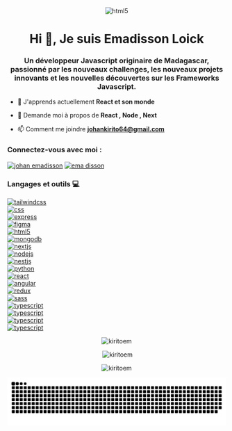 
<div align="center">
<!-- <img  src="https://user-images.githubusercontent.com/74038190/229223263-cf2e4b07-2615-4f87-9c38-e37600f8381a.gif" alt="html5" width="300" height="300"/> -->
<img  src="https://user-images.githubusercontent.com/74038190/225813708-98b745f2-7d22-48cf-9150-083f1b00d6c9.gif" alt="html5" width="600" height="350" />

  
</div>

<h1 align="center">Hi 👋, Je suis Emadisson Loick</h1>


<h3 align="center">Un développeur Javascript originaire de Madagascar, passionné par les nouveaux challenges, les nouveaux projets innovants et les nouvelles découvertes sur les Frameworks Javascript.
</h3>


- 🌱 J'apprends actuellement **React et son monde**

- 💬 Demande moi à propos de **React , Node , Next**

- 📫 Comment me joindre **johankirito64@gmail.com**


<h3 align="left">Connectez-vous avec moi :</h3>
<p align="left">
<a href="https://linkedin.com/in/johan emadisson" target="blank"><img align="center" src="https://raw.githubusercontent.com/rahuldkjain/github-profile-readme-generator/master/src/images/icons/Social/linked-in-alt.svg" alt="johan emadisson" height="30" width="40" /></a>
<a href="https://fb.com/ema disson" target="blank"><img align="center" src="https://raw.githubusercontent.com/rahuldkjain/github-profile-readme-generator/master/src/images/icons/Social/facebook.svg" alt="ema disson" height="30" width="40" /></a>
</p>



<h3 align="left">Langages et outils 💻</h3>
<p align="left" style="display: flex; flex-direction : column ; gap: 30;">
<a href="https://tailwindcss.com/" target="_blank" rel="noreferrer"> <img src="https://img.shields.io/badge/tailwindcss-%2338B2AC.svg?style=for-the-badge&logo=tailwind-css&logoColor=white" alt="tailwindcss"/> </a>
<a href="https://www.w3schools.com/css/" target="_blank" rel="noreferrer"> <img src="https://img.shields.io/badge/css3-%231572B6.svg?style=for-the-badge&logo=css3&logoColor=white" alt="css"/> </a>
<a href="https://expressjs.com" target="_blank" rel="noreferrer"> <img src="https://img.shields.io/badge/express.js-%23404d59.svg?style=for-the-badge&logo=express&logoColor=%2361DAFB" alt="express"/> </a> 
<a href="https://www.figma.com/" target="_blank" rel="noreferrer"> <img src="https://img.shields.io/badge/figma-%23F24E1E.svg?style=for-the-badge&logo=figma&logoColor=white" alt="figma" /> </a>
<a href="https://www.w3.org/html/" target="_blank" rel="noreferrer"> <img src="https://img.shields.io/badge/html5-%23E34F26.svg?style=for-the-badge&logo=html5&logoColor=white" alt="html5"/> </a>
<a href="https://www.mongodb.com/" target="_blank" rel="noreferrer"> <img src="https://img.shields.io/badge/MongoDB-%234ea94b.svg?style=for-the-badge&logo=mongodb&logoColor=white" alt="mongodb"/> </a> 
<a href="https://nextjs.org/" target="_blank" rel="noreferrer"> <img src="https://img.shields.io/badge/Next-black?style=for-the-badge&logo=next.js&logoColor=white" alt="nextjs"/> </a>
<a href="https://nodejs.org" target="_blank" rel="noreferrer"> <img src="https://img.shields.io/badge/node.js-6DA55F?style=for-the-badge&logo=node.js&logoColor=white" alt="nodejs" /> </a>
<a href="https://nestjs.com/" target="_blank" rel="noreferrer"> <img src="https://img.shields.io/badge/nestjs-%23E0234E.svg?style=for-the-badge&logo=nestjs&logoColor=white" alt="nestjs" /> </a>
<a href="https://www.python.org/" target="_blank" rel="noreferrer"> <img src="https://img.shields.io/badge/python-3670A0?style=for-the-badge&logo=python&logoColor=ffdd54" target="_blank" alt="python" rel="noreferrer"></a>
<a href="https://reactjs.org/" target="_blank" rel="noreferrer"> <img src="https://img.shields.io/badge/react-%2320232a.svg?style=for-the-badge&logo=react&logoColor=%2361DAFB" alt="react"/> </a> 
<a href="https://angular.dev/" target="_blank" rel="noreferrer"> <img src="https://img.shields.io/badge/angular-%23DD0031.svg?style=for-the-badge&logo=angular&logoColor=white" alt="angular"/> </a> 
<a href="https://redux.js.org" target="_blank" rel="noreferrer"> <img src="https://img.shields.io/badge/redux-%23593d88.svg?style=for-the-badge&logo=redux&logoColor=white" alt="redux"/> </a> 
<a href="https://sass-lang.com" target="_blank" rel="noreferrer"> <img src="https://img.shields.io/badge/SASS-hotpink.svg?style=for-the-badge&logo=SASS&logoColor=white" alt="sass"/> </a> 
<a href="https://www.typescriptlang.org/" target="_blank" rel="noreferrer"> <img src="https://img.shields.io/badge/typescript-%23007ACC.svg?style=for-the-badge&logo=typescript&logoColor=white" alt="typescript"/> </a>
<a href="https://www.typescriptlang.org/" target="_blank" rel="noreferrer"> <img src="https://img.shields.io/badge/mysql-4479A1.svg?style=for-the-badge&logo=mysql&logoColor=white" alt="typescript"/> </a>
<a href="https://www.typescriptlang.org/" target="_blank" rel="noreferrer"> <img src="https://img.shields.io/badge/postgres-%23316192.svg?style=for-the-badge&logo=postgresql&logoColor=white" alt="typescript"/> </a>
<a href="https://www.typescriptlang.org/" target="_blank" rel="noreferrer"> <img src="https://img.shields.io/badge/git-%23F05033.svg?style=for-the-badge&logo=git&logoColor=white" alt="typescript"/> </a>


<p align="center"><img src="https://github-readme-stats.vercel.app/api/top-langs?username=kiritoem&show_icons=true&locale=en&layout=compact" alt="kiritoem" /></p>

<p align="center" >&nbsp;<img src="https://github-readme-stats.vercel.app/api?username=kiritoem&show_icons=true&locale=en" alt="kiritoem" /></p>

<p img align="center"><img src="https://github-readme-streak-stats.herokuapp.com/?user=kiritoem&show_icons=true&locale=en" alt="kiritoem" /></p>

<img src="./github-user-contribution.svg" />


